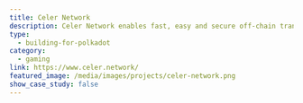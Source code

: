 ```yaml
---
title: Celer Network
description: Celer Network enables fast, easy and secure off-chain transactions for payment transactions and generalized off-chain smart contract
type:
  - building-for-polkadot
category:
  - gaming
link: https://www.celer.network/
featured_image: /media/images/projects/celer-network.png
show_case_study: false
---
```

